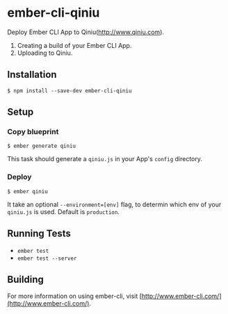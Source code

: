 # ember-cli-qiniu

Deploy Ember CLI App to Qiniu(http://www.qiniu.com).

1. Creating a build of your Ember CLI App.
2. Uploading to Qiniu.

## Installation

```shell
$ npm install --save-dev ember-cli-qiniu
```

## Setup

### Copy blueprint

```shell
$ ember generate qiniu
```

This task should generate a `qiniu.js` in your App's `config` directory.

### Deploy

```shell
$ ember qiniu
```

It take an optional `--environment=[env]` flag, to determin which env of your `qiniu.js` is used.
Default is `production`.

## Running Tests

* `ember test`
* `ember test --server`

## Building

For more information on using ember-cli, visit [http://www.ember-cli.com/](http://www.ember-cli.com/).
